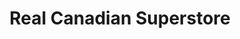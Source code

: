 ---
title: "Real Canadian Superstore"
url: /edmonton/real-canadian-superstore-17-street-nw/
shop: Supermarkt
---
